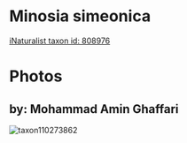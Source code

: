 
Minosia simeonica
=================
  
[iNaturalist taxon id: 808976](https://www.inaturalist.org/taxa/808976)
# Photos

## by: Mohammad Amin Ghaffari
  
![taxon110273862](https://inaturalist-open-data.s3.amazonaws.com/photos/118179058/medium.jpeg)